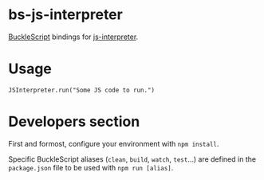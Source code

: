 # bs-js-interpreter

[BuckleScript](https://bucklescript.github.io) bindings for [js-interpreter](https://github.com/NeilFraser/JS-Interpreter).

# Usage

```reasonml
JSInterpreter.run("Some JS code to run.")
```

# Developers section

First and formost, configure your environment with `npm install`.

Specific BuckleScript aliases (`clean`, `build`, `watch`, `test`...) are defined
in the `package.json` file to be used with `npm run [alias]`.
